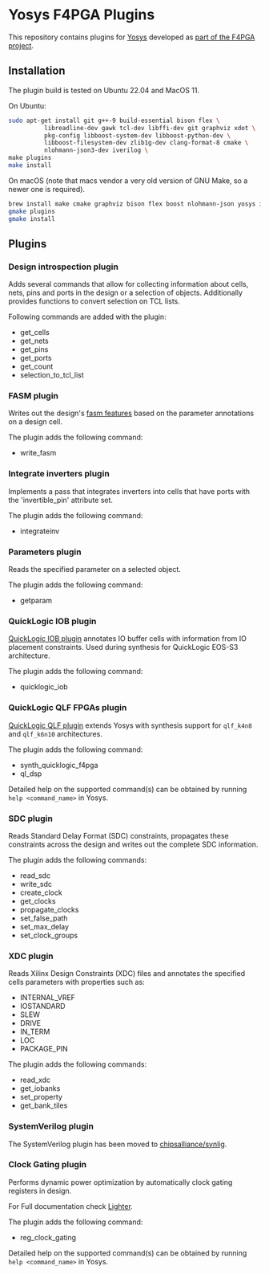 # Yosys F4PGA Plugins

This repository contains plugins for [Yosys](https://github.com/YosysHQ/yosys.git) developed as [part of the F4PGA project](https://f4pga.org).


## Installation
The plugin build is tested on Ubuntu 22.04 and MacOS 11.

On Ubuntu:
```bash
sudo apt-get install git g++-9 build-essential bison flex \
          libreadline-dev gawk tcl-dev libffi-dev git graphviz xdot \
          pkg-config libboost-system-dev libboost-python-dev \
          libboost-filesystem-dev zlib1g-dev clang-format-8 cmake \
          nlohmann-json3-dev iverilog \
make plugins
make install
```

On macOS (note that macs vendor a very old version of GNU Make, so a newer one is required).

```bash
brew install make cmake graphviz bison flex boost nlohmann-json yosys icarus-verilog
gmake plugins
gmake install
```

## Plugins

### Design introspection plugin

Adds several commands that allow for collecting information about cells, nets, pins and ports in the design or a
selection of objects.
Additionally provides functions to convert selection on TCL lists.

Following commands are added with the plugin:

* get_cells
* get_nets
* get_pins
* get_ports
* get_count
* selection_to_tcl_list

### FASM plugin

Writes out the design's [fasm features](https://fasm.readthedocs.io/en/latest/) based on the parameter annotations on a
design cell.

The plugin adds the following command:

* write_fasm

### Integrate inverters plugin

Implements a pass that integrates inverters into cells that have ports with the 'invertible_pin' attribute set.

The plugin adds the following command:

* integrateinv

### Parameters plugin

Reads the specified parameter on a selected object.

The plugin adds the following command:

* getparam

### QuickLogic IOB plugin

[QuickLogic IOB plugin](./ql-iob-plugin/) annotates IO buffer cells with information from IO placement constraints.
Used during synthesis for QuickLogic EOS-S3 architecture.

The plugin adds the following command:

* quicklogic_iob

### QuickLogic QLF FPGAs plugin

[QuickLogic QLF plugin](./ql-qlf-plugin) extends Yosys with synthesis support for `qlf_k4n8` and `qlf_k6n10` architectures.

The plugin adds the following command:

* synth_quicklogic_f4pga
* ql_dsp

Detailed help on the supported command(s) can be obtained by running `help <command_name>` in Yosys.

### SDC plugin

Reads Standard Delay Format (SDC) constraints, propagates these constraints across the design and writes out the
complete SDC information.

The plugin adds the following commands:

* read_sdc
* write_sdc
* create_clock
* get_clocks
* propagate_clocks
* set_false_path
* set_max_delay
* set_clock_groups

### XDC plugin

Reads Xilinx Design Constraints (XDC) files and annotates the specified cells parameters with properties such as:

* INTERNAL_VREF
* IOSTANDARD
* SLEW
* DRIVE
* IN_TERM
* LOC
* PACKAGE_PIN

The plugin adds the following commands:

* read_xdc
* get_iobanks
* set_property
* get_bank_tiles

### SystemVerilog plugin

The SystemVerilog plugin has been moved to [chipsalliance/synlig](https://github.com/chipsalliance/synlig).

### Clock Gating plugin

Performs dynamic power optimization by automatically clock gating registers in design.

For Full documentation check [Lighter](https://github.com/Cloud-V/Lighter).

The plugin adds the following command:

* reg_clock_gating

Detailed help on the supported command(s) can be obtained by running `help <command_name>` in Yosys.


